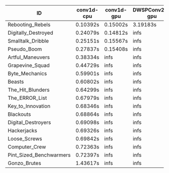 |ID|conv1d-cpu|conv1d-gpu|DWSPConv2D-gpu|gemm-gpu|avg|
|-|-|-|-|-|-|
|Rebooting_Rebels|0.10392s|0.15002s|3.19183s|1.96555s|1.35283s|
|Digitally_Destroyed|0.24079s|0.14812s|infs|4.85800s|infs|
|Smalltalk_Dribble|0.25151s|0.15567s|infs|2.26156s|infs|
|Pseudo_Boom|0.27837s|0.15408s|infs|4.87913s|infs|
|Artful_Maneuvers|0.38334s|infs|infs|4.72285s|infs|
|Grapevine_Squad|0.44729s|infs|infs|4.77050s|infs|
|Byte_Mechanics|0.59901s|infs|infs|4.88749s|infs|
|Beasts|0.60802s|infs|infs|4.82288s|infs|
|The_Hit_Blunders|0.64299s|infs|infs|4.95195s|infs|
|The_ERROR_List|0.67979s|infs|infs|4.69614s|infs|
|Key_to_Innovation|0.68346s|infs|infs|4.74706s|infs|
|Blackouts|0.68864s|infs|infs|4.72749s|infs|
|Digital_Destroyers|0.69098s|infs|infs|4.67521s|infs|
|Hackerjacks|0.69326s|infs|infs|4.71055s|infs|
|Loose_Screws|0.69842s|infs|infs|4.67748s|infs|
|Computer_Crew|0.72363s|infs|infs|4.92983s|infs|
|Pint_Sized_Benchwarmers|0.72397s|infs|infs|4.89161s|infs|
|Gonzo_Brutes|1.43617s|infs|infs|4.89980s|infs|
